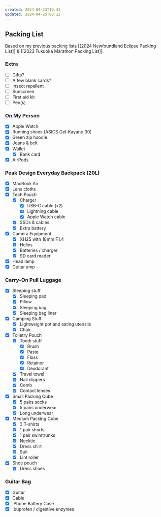 ```yaml
---
created: 2024-04-23T19:41
updated: 2024-04-25T08:12
---
```

## Packing List
Based on my previous packing lists [[2024 Newfoundland Eclipse Packing List]] & [[2023 Fukuoka Marathon Packing List]].
### Extra
- [ ] Gifts?
- [ ] A few blank cards?
- [ ] Insect repellent
- [ ] Sunscreen
- [ ] First aid kit
- [ ] Pen(s)
### On My Person
- [x] Apple Watch
- [x] Running shoes (ASICS Gel-Kayano 30)
- [x] Green zip hoodie
- [x] Jeans & belt
- [x] Wallet
	- [x] Bank card
- [x] AirPods
### Peak Design Everyday Backpack (20L)
- [x] MacBook Air
- [x] Lens cloths
- [x] Tech Pouch
	- [x] Charger
		- [x] USB-C cable (x2)
		- [x] Lightning cable
		- [x] Apple Watch cable
	- [x] SSDs & cables
	- [x] Extra battery
- [x] Camera Equipment
	- [x] XH2S with 18mm F1.4
	- [x] Helios
	- [x] Batteries / charger
	- [x] SD card reader
- [x] Head lamp
- [x] Guitar amp
### Carry-On Pull Luggage
- [x] Sleeping stuff
	- [x] Sleeping pad
	- [x] Pillow
	- [x] Sleeping bag
	- [x] Sleeping bag liner
- [x] Camping Stuff
	- [x] Lightweight pot and eating utensils
	- [x] Chair
- [x] Toiletry Pouch
	- [x] Tooth stuff
		- [x] Brush
	    - [x] Paste
	    - [x] Floss
	    - [x] Retainer
		- [x] Deodorant
	- [x] Travel towel
	- [x] Nail clippers
	- [x] Comb
	- [x] Contact lenses
- [x] Small Packing Cube
	- [x] 5 pairs socks
	- [x] 5 pairs underwear
	- [x] Long underwear
- [x] Medium Packing Cube
	- [x] 3 T-shirts
	- [x] 1 pair shorts
	- [x] 1 pair swimtrunks
	- [x] Necktie
	- [x] Dress shirt
	- [x] Suit
	- [x] Lint roller
- [x] Shoe pouch
	- [x] Dress shoes
### Guitar Bag
- [x] Guitar
- [x] Cable
- [x] iPhone Battery Case
- [x] Ibuprofen / digestive enzymes
